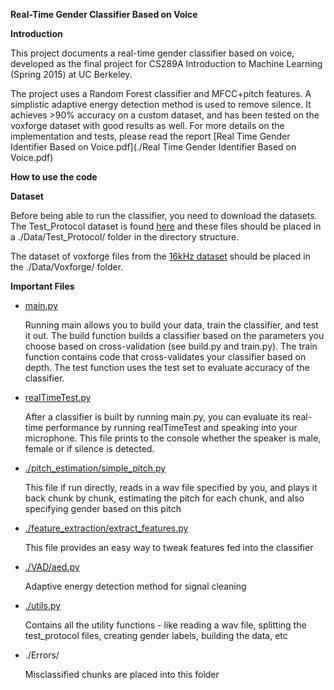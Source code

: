**Real-Time Gender Classifier Based on Voice**

**Introduction**

This project documents a real-time gender classifier based on voice, developed as the final project for CS289A Introduction to Machine Learning (Spring 2015) at UC Berkeley.

The project uses a Random Forest classifier and MFCC+pitch features. A simplistic adaptive energy detection method is used to remove silence. It achieves >90% accuracy on a custom dataset, and has been tested on the voxforge dataset with good results as well. For more details on the implementation and tests, please read the report [Real Time Gender Identifier Based on Voice.pdf](./Real Time Gender Identifier Based on Voice.pdf)

**How to use the code**

**Dataset**

Before being able to run the classifier, you need to download the datasets. The Test_Protocol dataset is found [here](https://www.dropbox.com/sh/yfwi4kmt2jppt85/AABIVLAmDFjBcOLhiZmP-7cBa?dl=0) and these files should be placed in a ./Data/Test_Protocol/ folder in the directory structure. 

The dataset of voxforge files from the [16kHz dataset](http://www.repository.voxforge1.org/downloads/SpeechCorpus/Trunk/Audio/Main/16kHz_16bit/) should be placed in the ./Data/Voxforge/ folder.

**Important Files**
- [main.py](./main.py)

  Running main allows you to build your data, train the classifier, and test it out. 
  The build function builds a classifier based on the parameters you choose based on cross-validation (see build.py and train.py). The train function contains code that cross-validates your classifier based on depth. The test function uses the test set to evaluate accuracy of the classifier.

- [realTimeTest.py](./realTimeTest.py)

  After a classifier is built by running main.py, you can evaluate its real-time performance by running realTimeTest and speaking into your microphone. This file prints to the console whether the speaker is male, female or if silence is detected.

- [./pitch_estimation/simple_pitch.py](./pitch_estimation/simple_pitch.py)

  This file if run directly, reads in a wav file specified by you, and plays it back chunk by chunk, estimating the pitch for each chunk, and also specifying gender based on this pitch

- [./feature_extraction/extract_features.py](./feature_extraction/extract_features.py)

  This file provides an easy way to tweak features fed into the classifier

- [./VAD/aed.py](./VAD/aed.py)

  Adaptive energy detection method for signal cleaning

- [./utils.py](./utils.py)

  Contains all the utility functions - like reading a wav file, splitting the test_protocol files, creating gender labels, building the data, etc

- ./Errors/

  Misclassified chunks are placed into this folder

